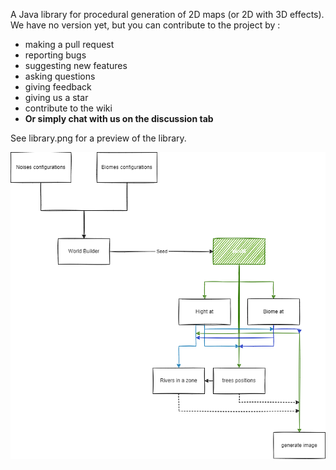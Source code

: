 A Java library for procedural generation of 2D maps (or 2D with 3D effects). We have no version yet, but you can contribute to the project by :
- making a pull request
- reporting bugs
- suggesting new features
- asking questions
- giving feedback
- giving us a star
- contribute to the wiki
- **Or simply chat with us on the discussion tab**

See library.png for a preview of the library.

![./library.png](./library.png)
